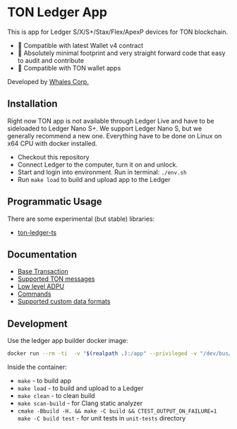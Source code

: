 # TON Ledger App

This is app for Ledger S/X/S+/Stax/Flex/ApexP devices for TON blockchain.

* 🚀 Compatible with latest Wallet v4 contract
* 🔎 Absolutely minimal footprint and very straight forward code that easy to audit and contribute
* 📱 Compatible with TON wallet apps

Developed by [Whales Corp.](https://whalescorp.com)

## Installation

Right now TON app is not available through Ledger Live and have to be sideloaded to Ledger Nano S+. We support Ledger Nano S, but we generally recommend a new one. Everything have to be done on Linux on x64 CPU with docker installed.
* Checkout this repository
* Connect Ledger to the computer, turn it on and unlock.
* Start and login into environment. Run in terminal: `./env.sh`
* Run `make load` to build and upload app to the Ledger

## Programmatic Usage

There are some experimental (but stable) libraries:
* [ton-ledger-ts](https://github.com/ton-community/ton-ledger-ts)

## Documentation

* [Base Transaction](doc/TRANSACTION.md)
* [Supported TON messages](doc/MESSAGES.md)
* [Low level ADPU](doc/APDU.md)
* [Commands](doc/COMMANDS.md)
* [Supported custom data formats](doc/CUSTOM_DATA.md)

## Development

Use the ledger app builder docker image:
```bash
docker run --rm -ti  -v "$(realpath .):/app" --privileged -v "/dev/bus/usb:/dev/bus/usb" ghcr.io/ledgerhq/ledger-app-builder/ledger-app-builder-lite:latest
```

Inside the container:
* `make` - to build app
* `make load` - to build and upload to a Ledger
* `make clean` - to clean build
* `make scan-build` - for Clang static analyzer
* `cmake -Bbuild -H. && make -C build && CTEST_OUTPUT_ON_FAILURE=1 make -C build test` - for unit tests in `unit-tests` directory
